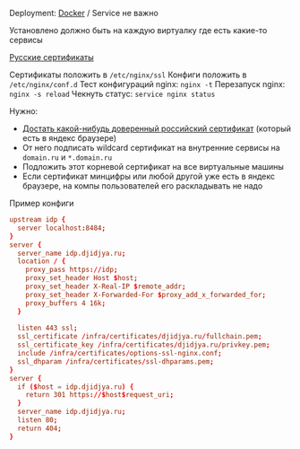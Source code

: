 
Deployment: [Docker](https://hub.docker.com/_/nginx) / Service не важно

Установлено должно быть на каждую виртуалку где есть какие-то сервисы

[Русские сертификаты](https://www.sberbank.com/ru/certificates)

Сертификаты положить в `/etc/nginx/ssl`
Конфиги положить в `/etc/nginx/conf.d`
Тест конфигураций nginx: `nginx -t`
Перезапуск nginx: `nginx -s reload`
Чекнуть статус: `service nginx status`

Нужно:
- [Достать какой-нибудь доверенный российский сертификат](https://interface31.ru/tech_it/2022/10/ustanovka-rossiyskih-kornevyh-sertifikatov-v-debian-i-ubuntu.html) (который есть в яндекс браузере)
- От него подписать wildcard сертификат на внутренние сервисы на `domain.ru` и `*.domain.ru`
- Подложить этот корневой сертификат на все виртуальные машины
- Если сертификат минцифры или любой другой уже есть в яндекс браузере, на компы пользователей его раскладывать не надо

Пример конфиги
```conf
upstream idp {
  server localhost:8484;
}
server {
  server_name idp.djidjya.ru;
  location / {
    proxy_pass https://idp;
    proxy_set_header Host $host;
    proxy_set_header X-Real-IP $remote_addr;
    proxy_set_header X-Forwarded-For $proxy_add_x_forwarded_for;
    proxy_buffers 4 16k;
  }
  
  listen 443 ssl; 
  ssl_certificate /infra/certificates/djidjya.ru/fullchain.pem; 
  ssl_certificate_key /infra/certificates/djidjya.ru/privkey.pem; 
  include /infra/certificates/options-ssl-nginx.conf; 
  ssl_dhparam /infra/certificates/ssl-dhparams.pem; 
}
server {
  if ($host = idp.djidjya.ru) {
    return 301 https://$host$request_uri;
  }
  server_name idp.djidjya.ru;
  listen 80;
  return 404;
}
```